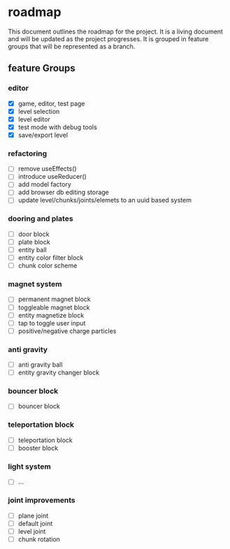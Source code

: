 # roadmap

This document outlines the roadmap for the project. 
It is a living document and will be updated as the project progresses.
It is grouped in feature groups that will be represented as a branch.

## feature Groups

### editor
- [x] game, editor, test page
- [x] level selection
- [x] level editor
- [x] test mode with debug tools
- [x] save/export level

### refactoring
- [ ] remove useEffects()
- [ ] introduce useReducer()
- [ ] add model factory
- [ ] add browser db editing storage
- [ ] update level/chunks/joints/elemets to an uuid based system 

### dooring and plates
- [ ] door block
- [ ] plate block
- [ ] entity ball
- [ ] entity color filter block
- [ ] chunk color scheme 

### magnet system
- [ ] permanent magnet block
- [ ] toggleable magnet block
- [ ] entity magnetize block
- [ ] tap to toggle user input
- [ ] positive/negative charge particles

### anti gravity
- [ ] anti gravity ball
- [ ] entity gravity changer block

### bouncer block
- [ ] bouncer block

### teleportation block
- [ ] teleportation block
- [ ] booster block

### light system
- [ ] ...

### joint improvements
- [ ] plane joint
- [ ] default joint
- [ ] level joint
- [ ] chunk rotation